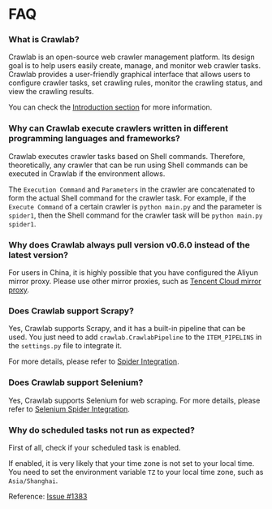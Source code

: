 # FAQ

### What is Crawlab?

Crawlab is an open-source web crawler management platform. Its design goal is to help users easily create, manage, and
monitor web crawler tasks. Crawlab provides a user-friendly graphical interface that allows users to configure crawler
tasks, set crawling rules, monitor the crawling status, and view the crawling results.

You can check the [Introduction section](../guide) for more information.

### Why can Crawlab execute crawlers written in different programming languages and frameworks?

Crawlab executes crawler tasks based on Shell commands. Therefore, theoretically, any crawler that can be run using
Shell commands can be executed in Crawlab if the environment allows.

The `Execution Command` and `Parameters` in the crawler are concatenated to form the actual Shell command for the
crawler task. For example, if the `Execute Command` of a certain crawler is `python main.py` and the parameter
is `spider1`, then the Shell command for the crawler task will be `python main.py spider1`.

### Why does Crawlab always pull version v0.6.0 instead of the latest version?

For users in China, it is highly possible that you have configured the Aliyun mirror proxy. Please use other mirror
proxies, such as [Tencent Cloud mirror proxy](https://mirror.ccs.tencentyun.com).

### Does Crawlab support Scrapy?

Yes, Crawlab supports Scrapy, and it has a built-in pipeline that can be used. You just need to
add `crawlab.CrawlabPipeline` to the `ITEM_PIPELINS` in the `settings.py` file to integrate it.

For more details, please refer to [Spider Integration](../guide/spider/integration.md).

### Does Crawlab support Selenium?

Yes, Crawlab supports Selenium for web scraping. For more details, please refer
to [Selenium Spider Integration](../guide/spider/selenium.md).

### Why do scheduled tasks not run as expected?

First of all, check if your scheduled task is enabled.

If enabled, it is very likely that your time zone is not set to your local time. You need to set the environment
variable `TZ` to your local time zone, such as `Asia/Shanghai`.

Reference: [Issue #1383](https://github.com/crawlab-team/crawlab/issues/1383#issuecomment-1694423534)
